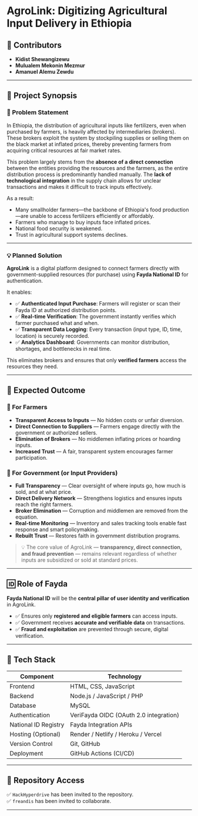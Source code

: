 # AgroLink: Digitizing Agricultural Input Delivery in Ethiopia

## 👥 Contributors
- **Kidist Shewangizewu**
- **Mulualem Mekonin Mezmur**
- **Amanuel Alemu Zewdu**

---

## 📘 Project Synopsis

### 🧩 Problem Statement

In Ethiopia, the distribution of agricultural inputs like fertilizers, even when purchased by farmers, is heavily affected by intermediaries (brokers). These brokers exploit the system by stockpiling supplies or selling them on the black market at inflated prices, thereby preventing farmers from acquiring critical resources at fair market rates.

This problem largely stems from the **absence of a direct connection** between the entities providing the resources and the farmers, as the entire distribution process is predominantly handled manually. The **lack of technological integration** in the supply chain allows for unclear transactions and makes it difficult to track inputs effectively.

As a result:
- Many smallholder farmers—the backbone of Ethiopia's food production—are unable to access fertilizers efficiently or affordably.
- Farmers who manage to buy inputs face inflated prices.
- National food security is weakened.
- Trust in agricultural support systems declines.

---

### 💡 Planned Solution

**AgroLink** is a digital platform designed to connect farmers directly with government-supplied resources (for purchase) using **Fayda National ID** for authentication.

It enables:
- ✅ **Authenticated Input Purchase**: Farmers will register or scan their Fayda ID at authorized distribution points.
- ✅ **Real-time Verification**: The government instantly verifies which farmer purchased what and when.
- ✅ **Transparent Data Logging**: Every transaction (input type, ID, time, location) is securely recorded.
- ✅ **Analytics Dashboard**: Governments can monitor distribution, shortages, and bottlenecks in real time.

This eliminates brokers and ensures that only **verified farmers** access the resources they need.

---

## 🎯 Expected Outcome

### 🔸 For Farmers
- **Transparent Access to Inputs** — No hidden costs or unfair diversion.
- **Direct Connection to Suppliers** — Farmers engage directly with the government or authorized sellers.
- **Elimination of Brokers** — No middlemen inflating prices or hoarding inputs.
- **Increased Trust** — A fair, transparent system encourages farmer participation.

### 🔸 For Government (or Input Providers)
- **Full Transparency** — Clear oversight of where inputs go, how much is sold, and at what price.
- **Direct Delivery Network** — Strengthens logistics and ensures inputs reach the right farmers.
- **Broker Elimination** — Corruption and middlemen are removed from the equation.
- **Real-time Monitoring** — Inventory and sales tracking tools enable fast response and smart policymaking.
- **Rebuilt Trust** — Restores faith in government distribution programs.

> 💡 The core value of AgroLink — **transparency, direct connection, and fraud prevention** — remains relevant regardless of whether inputs are subsidized or sold at standard prices.

---

## 🆔 Role of Fayda

**Fayda National ID** will be the **central pillar of user identity and verification** in AgroLink.

- ✅ Ensures only **registered and eligible farmers** can access inputs.
- ✅ Government receives **accurate and verifiable data** on transactions.
- ✅ **Fraud and exploitation** are prevented through secure, digital verification.

---

## 🧰 Tech Stack

| **Component**           | **Technology**                                |
|-------------------------|-----------------------------------------------|
| Frontend                | HTML, CSS, JavaScript                         |
| Backend                 | Node.js / JavaScript / PHP                    |
| Database                | MySQL                                         |
| Authentication          | VeriFayda OIDC (OAuth 2.0 integration)        |
| National ID Registry    | Fayda Integration APIs                        |
| Hosting (Optional)      | Render / Netlify / Heroku / Vercel            |
| Version Control         | Git, GitHub                                   |
| Deployment              | GitHub Actions (CI/CD)                        |

---



## 📂 Repository Access

✅ `HackHyperdrive` has been invited to the repository.  
✅ `freandis` has been invited to collaborate.

---

